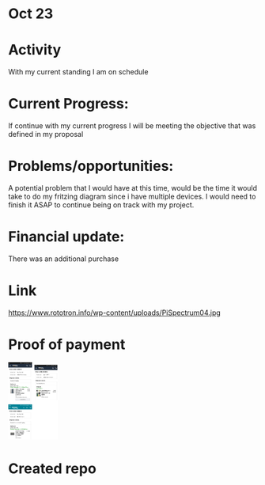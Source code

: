 # Oct 23

# Activity
With my current standing I am on schedule 
# Current Progress:
If continue with my current progress I will be meeting the objective that was defined in my proposal
# Problems/opportunities:
A potential problem that I would have at this time, would be the time it would take to do my fritzing diagram since i have multiple devices. I would need to finish it ASAP to continue being on track with my project.
# Financial update:
There was an additional purchase 
# Link
https://www.rototron.info/wp-content/uploads/PiSpectrum04.jpg

# Proof of payment 

<p float="left">
  <img src="https://raw.githubusercontent.com/Kemar101/HT16K33/master/Payment2.jpg" width="100" />
  </p>

# Created repo

